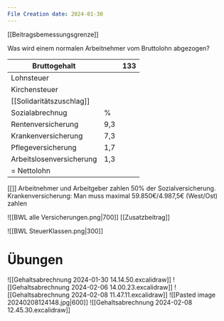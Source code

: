 ```yaml
---
File Creation date: 2024-01-30
---
```

[[Beitragsbemessungsgrenze]]

Was wird einem normalen Arbeitnehmer vom Bruttolohn abgezogen?

| Bruttogehalt             |     | 133 |
| ------------------------ | --- | --- |
| Lohnsteuer               |     |     |
| Kirchensteuer            |     |     |
| [[Solidaritätszuschlag]] |     |     |
| Sozialabrechnug          | %   |     |
| Rentenversicherung       | 9,3 |     |
| Krankenversicherung      | 7,3 |     |
| Pflegeversicherung       | 1,7 |     |
| Arbeitslosenversicherung | 1,3 |     |
| = Nettolohn              |     |     |
[[]]
Arbeitnehmer und Arbeitgeber zahlen 50% der Sozialversicherung.
Krankenversicherung: Man muss maximal 59.850€/4.987,5€ (West/Ost) zahlen

![[BWL alle Versicherungen.png|700]]
[[Zusatzbeitrag]]

![[BWL SteuerKlassen.png|300]]
# Übungen
![[Gehaltsabrechnung 2024-01-30 14.14.50.excalidraw]]
![[Gehaltsabrechnung 2024-02-06 14.00.23.excalidraw]]
![[Gehaltsabrechnung 2024-02-08 11.47.11.excalidraw]]
![[Pasted image 20240208124148.jpg|600]]
![[Gehaltsabrechnung 2024-02-08 12.45.30.excalidraw]]